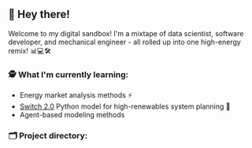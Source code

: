 ## 👋 Hey there!

Welcome to my digital sandbox! I'm a mixtape of data scientist, software developer, and mechanical engineer - all rolled up into one high-energy remix! 📊💻🛠

### 🕵️ What I'm currently learning:

- Energy market analysis methods ⚡️
- [Switch 2.0](https://github.com/switch-model/switch) Python model for high-renewables system planning 🐍
- Agent-based modeling methods

### 🗂 Project directory:
